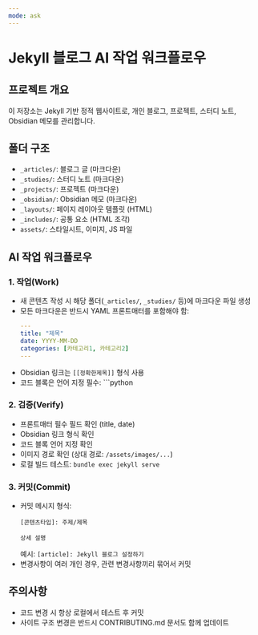 ```yaml
---
mode: ask
---
```


# Jekyll 블로그 AI 작업 워크플로우

## 프로젝트 개요
이 저장소는 Jekyll 기반 정적 웹사이트로, 개인 블로그, 프로젝트, 스터디 노트, Obsidian 메모를 관리합니다.

## 폴더 구조
- `_articles/`: 블로그 글 (마크다운)
- `_studies/`: 스터디 노트 (마크다운)
- `_projects/`: 프로젝트 (마크다운)
- `_obsidian/`: Obsidian 메모 (마크다운)
- `_layouts/`: 페이지 레이아웃 템플릿 (HTML)
- `_includes/`: 공통 요소 (HTML 조각)
- `assets/`: 스타일시트, 이미지, JS 파일

## AI 작업 워크플로우

### 1. 작업(Work)
- 새 콘텐츠 작성 시 해당 폴더(`_articles/`, `_studies/` 등)에 마크다운 파일 생성
- 모든 마크다운은 반드시 YAML 프론트매터를 포함해야 함:
  ```yaml
  ---
  title: "제목"
  date: YYYY-MM-DD
  categories: [카테고리1, 카테고리2]
  ---
  ```
- Obsidian 링크는 `[[정확한제목]]` 형식 사용
- 코드 블록은 언어 지정 필수: ```python

### 2. 검증(Verify)
- 프론트매터 필수 필드 확인 (title, date)
- Obsidian 링크 형식 확인
- 코드 블록 언어 지정 확인
- 이미지 경로 확인 (상대 경로: `/assets/images/...`)
- 로컬 빌드 테스트: `bundle exec jekyll serve`

### 3. 커밋(Commit)
- 커밋 메시지 형식:
  ```
  [콘텐츠타입]: 주제/제목
  
  상세 설명
  ```
  예시: `[article]: Jekyll 블로그 설정하기`
- 변경사항이 여러 개인 경우, 관련 변경사항끼리 묶어서 커밋

## 주의사항
- 코드 변경 시 항상 로컬에서 테스트 후 커밋
- 사이트 구조 변경은 반드시 CONTRIBUTING.md 문서도 함께 업데이트